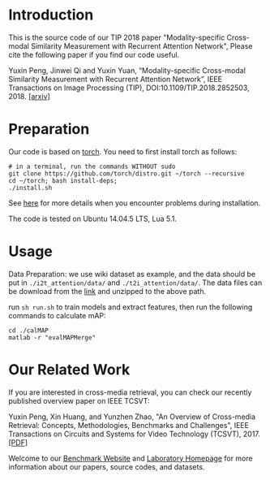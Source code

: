 # Introduction

This is the source code of our TIP 2018 paper "Modality-specific Cross-modal Similarity Measurement with Recurrent Attention Network", Please cite the following paper if you find our code useful.

Yuxin Peng, Jinwei Qi and Yuxin Yuan, “Modality-specific Cross-modal Similarity Measurement with Recurrent Attention Network”, IEEE Transactions on Image Processing (TIP), DOI:10.1109/TIP.2018.2852503, 2018. [[arxiv]](https://arxiv.org/abs/1708.04776)

# Preparation
Our code is based on [torch](http://torch.ch/docs/getting-started.html). You need to first install torch as follows:
```
# in a terminal, run the commands WITHOUT sudo
git clone https://github.com/torch/distro.git ~/torch --recursive
cd ~/torch; bash install-deps;
./install.sh
```
See [here](http://torch.ch/docs/getting-started.html) for more details when you encounter problems during installation.

The code is tested on Ubuntu 14.04.5 LTS, Lua 5.1.

# Usage
Data Preparation: we use wiki dataset as example, and the data should be put in `./i2t_attention/data/` and `./t2i_attention/data/`.
The data files can be download from the [link](http://59.108.48.34/mipl/tiki-download_file.php?fileId=1010) and unzipped to the above path.

run `sh run.sh` to train models and extract features, then run the following commands to calculate mAP:
```
cd ./calMAP
matlab -r "evalMAPMerge"
```

# Our Related Work
If you are interested in cross-media retrieval, you can check our recently published overview paper on IEEE TCSVT:

Yuxin Peng, Xin Huang, and Yunzhen Zhao, "An Overview of Cross-media Retrieval: Concepts, Methodologies, Benchmarks and Challenges", IEEE Transactions on Circuits and Systems for Video Technology (TCSVT), 2017.[[PDF]](http://59.108.48.34/mipl/tiki-download_file.php?fileId=376)

Welcome to our [Benchmark Website](http://59.108.48.34/mipl/xmedia) and [Laboratory Homepage](http://www.icst.pku.edu.cn/mipl) for more information about our papers, source codes, and datasets.
